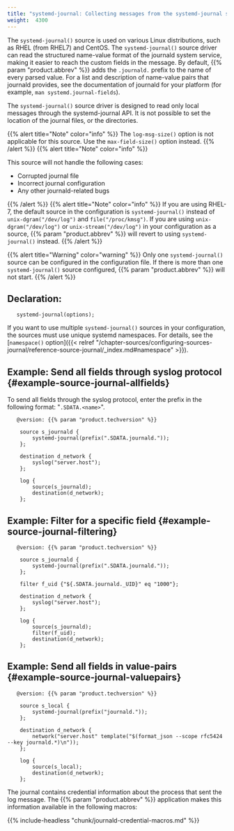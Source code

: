 ```yaml
---
title: "systemd-journal: Collecting messages from the systemd-journal system log storage"
weight:  4300
---
```

<!-- DISCLAIMER: This file is based on the syslog-ng Open Source Edition documentation https://github.com/balabit/syslog-ng-ose-guides/commit/2f4a52ee61d1ea9ad27cb4f3168b95408fddfdf2 and is used under the terms of The syslog-ng Open Source Edition Documentation License. The file has been modified by Axoflow. -->

The `systemd-journal()` source is used on various Linux distributions, such as RHEL (from RHEL7) and CentOS. The `systemd-journal()` source driver can read the structured name-value format of the journald system service, making it easier to reach the custom fields in the message. By default, {{% param "product.abbrev" %}} adds the `.journald.` prefix to the name of every parsed value. For a list and description of name-value pairs that journald provides, see the documentation of journald for your platform (for example, `man systemd.journal-fields`).

The `systemd-journal()` source driver is designed to read only local messages through the <span>systemd-journal</span> API. It is not possible to set the location of the journal files, or the directories.

{{% alert title="Note" color="info" %}}
The `log-msg-size()` option is not applicable for this source. Use the `max-field-size()` option instead.
{{% /alert %}} {{% alert title="Note" color="info" %}}

This source will not handle the following cases:

- Corrupted journal file
- Incorrect journal configuration
- Any other journald-related bugs

{{% /alert %}} {{% alert title="Note" color="info" %}}
If you are using RHEL-7, the default source in the configuration is `systemd-journal()` instead of `unix-dgram("/dev/log")` and `file("/proc/kmsg")`. If you are using `unix-dgram("/dev/log")` or `unix-stream("/dev/log")` in your configuration as a source, {{% param "product.abbrev" %}} will revert to using `systemd-journal()` instead.
{{% /alert %}}

{{% alert title="Warning" color="warning" %}}
Only one `systemd-journal()` source can be configured in the configuration file. If there is more than one `systemd-journal()` source configured, {{% param "product.abbrev" %}} will not start.
{{% /alert %}}

## Declaration:

```shell
   systemd-journal(options);
```

If you want to use multiple `systemd-journal()` sources in your configuration, the sources must use unique systemd namespaces. For details, see the [`namespace()` option]({{< relref "/chapter-sources/configuring-sources-journal/reference-source-journal/_index.md#namespace" >}}).

## Example: Send all fields through syslog protocol {#example-source-journal-allfields}

To send all fields through the syslog protocol, enter the prefix in the following format: "`.SDATA.<name>`".

```shell
   @version: {{% param "product.techversion" %}}
    
    source s_journald {
        systemd-journal(prefix(".SDATA.journald."));
    };
    
    destination d_network {
        syslog("server.host");
    };
    
    log {
        source(s_journald);
        destination(d_network);
    };
```

## Example: Filter for a specific field {#example-source-journal-filtering}

```shell
   @version: {{% param "product.techversion" %}}
    
    source s_journald {
        systemd-journal(prefix(".SDATA.journald."));
    };
    
    filter f_uid {"${.SDATA.journald._UID}" eq "1000"};
    
    destination d_network {
        syslog("server.host");
    };
    
    log {
        source(s_journald);
        filter(f_uid);
        destination(d_network);
    };
```

## Example: Send all fields in value-pairs {#example-source-journal-valuepairs}

```shell
   @version: {{% param "product.techversion" %}}
    
    source s_local {
        systemd-journal(prefix("journald."));
    };
    
    destination d_network {
        network("server.host" template("$(format_json --scope rfc5424 --key journald.*)\n"));
    };
    
    log {
        source(s_local);
        destination(d_network);
    };
```

The journal contains credential information about the process that sent the log message. The {{% param "product.abbrev" %}} application makes this information available in the following macros:

{{% include-headless "chunk/journald-credential-macros.md" %}}
